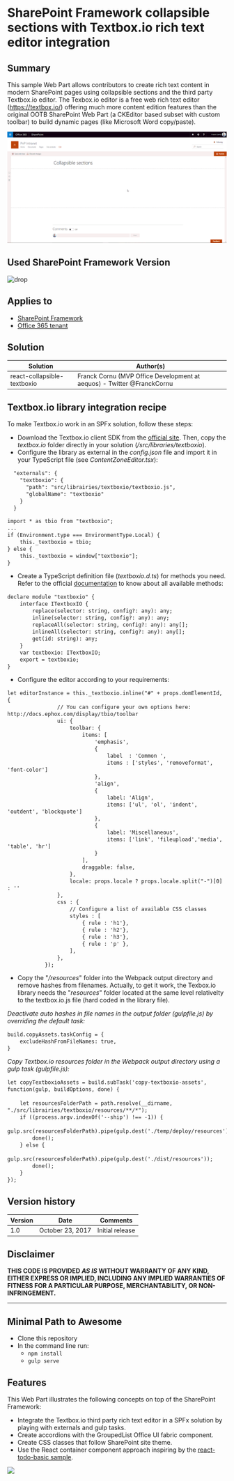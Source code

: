 # SharePoint Framework collapsible sections with Textbox.io rich text editor integration

## Summary
This sample Web Part allows contributors to create rich text content in modern SharePoint pages using collapsible sections and the third party Textbox.io editor. 
The Texbox.io editor is a free web rich text editor (https://textbox.io/) offering much more content edition features than the original OOTB SharePoint Web Part (a CKEditor based subset with custom toolbar) to build dynamic pages (like Microsoft Word copy/paste).

<p align="center">
  <img src="./images/react-collapsible-textboxio.gif"/>
</p>

## Used SharePoint Framework Version 
![drop](https://img.shields.io/badge/drop-1.3.0-green.svg)

## Applies to

* [SharePoint Framework](https:/dev.office.com/sharepoint)
* [Office 365 tenant](https://dev.office.com/sharepoint/docs/spfx/set-up-your-development-environment)

## Solution

Solution|Author(s)
--------|---------
react-collapsible-textboxio | Franck Cornu (MVP Office Development at aequos) - Twitter @FranckCornu

## Textbox.io library integration recipe

To make Textbox.io work in an SPFx solution, follow these steps:

- Download the Textbox.io client SDK from the [official site](https://textbox.io/thank-you-for-downloading/). Then, copy the *textbox.io* folder directly in your solution (*/src/libraries/textboxio*).
- Configure the library as external in the *config.json* file and import it in your TypeScript file (see *ContentZoneEditor.tsx*):

```
  "externals": {
    "textboxio": {
      "path": "src/librairies/textboxio/textboxio.js",
      "globalName": "textboxio"
    }
  }
```

```
import * as tbio from "textboxio";
...
if (Environment.type === EnvironmentType.Local) {
    this._textboxio = tbio;
} else {
    this._textboxio = window["textboxio"];
}
```

- Create a TypeScript definition file (*textboxio.d.ts*) for methods you need. Refer to the official [documentation](http://docs.ephox.com/display/tbio/API+reference) to know about all available methods:

```
declare module "textboxio" {
    interface ITextboxIO {
        replace(selector: string, config?: any): any;
        inline(selector: string, config?: any): any;
        replaceAll(selector: string, config?: any): any[];
        inlineAll(selector: string, config?: any): any[];
        get(id: string): any;
    }
    var textboxio: ITextboxIO;
    export = textboxio;
}
```

- Configure the editor according to your requirements:

```
let editorInstance = this._textboxio.inline("#" + props.domElementId, {
                // You can configure your own options here: http://docs.ephox.com/display/tbio/toolbar
                ui: {
                    toolbar: {
                        items: [
                            'emphasis',
                            {  
                                label  : 'Common ',
                                items : ['styles', 'removeformat', 'font-color']
                            },
                            'align',
                            {
                                label: 'Align',
                                items: ['ul', 'ol', 'indent', 'outdent', 'blockquote']
                            },
                            {
                                label: 'Miscellaneous',
                                items: ['link', 'fileupload','media', 'table', 'hr']
                            }
                        ],
                        draggable: false,
                    },
                    locale: props.locale ? props.locale.split("-")[0] : ''
                },
                css : {
                    // Configure a list of available CSS classes   
                    styles : [     
                        { rule : 'h1'},
                        { rule : 'h2'},
                        { rule : 'h3'},
                        { rule : 'p' },                  
                    ],
                },
            });
```

- Copy the "*/resources*" folder into the Webpack output directory and remove hashes from filenames. Actually, to get it work, the Texbox.io library needs the "*resources*" folder located at the same level relativelty to the textbox.io.js file (hard coded in the library file).

*Deactivate auto hashes in file names in the output folder (gulpfile.js) by overriding the default task:*

```
build.copyAssets.taskConfig = {
    excludeHashFromFileNames: true,
}

```
*Copy Textbox.io resources folder in the Webpack output directory using a gulp task (gulpfile.js):*

```
let copyTextboxioAssets = build.subTask('copy-textboxio-assets', function(gulp, buildOptions, done) {

    let resourcesFolderPath = path.resolve(__dirname, "./src/librairies/textboxio/resources/**/*");
    if ((process.argv.indexOf('--ship') !== -1)) {
        gulp.src(resourcesFolderPath).pipe(gulp.dest('./temp/deploy/resources'));
        done();
    } else {
        gulp.src(resourcesFolderPath).pipe(gulp.dest('./dist/resources'));
        done();
    }
});
```

## Version history

Version|Date|Comments
-------|----|--------
1.0 | October 23, 2017 | Initial release

## Disclaimer
**THIS CODE IS PROVIDED *AS IS* WITHOUT WARRANTY OF ANY KIND, EITHER EXPRESS OR IMPLIED, INCLUDING ANY IMPLIED WARRANTIES OF FITNESS FOR A PARTICULAR PURPOSE, MERCHANTABILITY, OR NON-INFRINGEMENT.**

---

## Minimal Path to Awesome

- Clone this repository
- In the command line run:
  - `npm install`
  - `gulp serve`

## Features
This Web Part illustrates the following concepts on top of the SharePoint Framework:

- Integrate the Textbox.io third party rich text editor in a SPFx solution by playing with externals and gulp tasks.
- Create accordions with the GroupedList Office UI fabric component.
- Create CSS classes that follow SharePoint site theme.
- Use the React container component approach inspiring by the [react-todo-basic sample](https://github.com/SharePoint/sp-dev-fx-webparts/tree/master/samples/react-todo-basic).

<img src="https://telemetry.sharepointpnp.com/sp-dev-fx-webparts/samples/react-collapsible-textboxio" />
